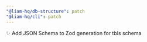 ```yaml
---
"@liam-hq/db-structure": patch
"@liam-hq/cli": patch
---
```


✨ Add JSON Schema to Zod generation for tbls schema
